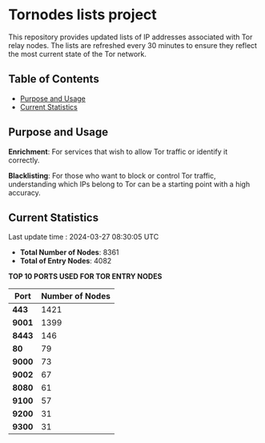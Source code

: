 # Tornodes lists project

This repository provides updated lists of IP addresses associated with Tor relay nodes. The lists are refreshed every 30 minutes to ensure they reflect the most current state of the Tor network.

## Table of Contents

- [Purpose and Usage](#purpose-and-usage)
- [Current Statistics](#current-statistics)


## Purpose and Usage

**Enrichment**: For services that wish to allow Tor traffic or identify it correctly.

**Blacklisting**: For those who want to block or control Tor traffic, understanding which IPs belong to Tor can be a starting point with a high accuracy.

## Current Statistics

Last update time : 2024-03-27 08:30:05 UTC

- **Total Number of Nodes**: 8361
- **Total of Entry Nodes**: 4082

**TOP 10 PORTS USED FOR TOR ENTRY NODES**

| **Port** | **Number of Nodes** |
|------|-----------------|
| **443**   | 1421  |
| **9001**   | 1399  |
| **8443**   | 146  |
| **80**   | 79  |
| **9000**   | 73  |
| **9002**   | 67  |
| **8080**   | 61  |
| **9100**   | 57  |
| **9200**   | 31  |
| **9300**   | 31  |

